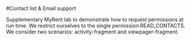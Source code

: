 #Contact list & Email support

Supplementary MyRent lab to demonstrate how to request permissions at run time. We restrict ourselves to the single permission READ_CONTACTS. We consider two scenarios: activity-fragment and viewpager-fragment.